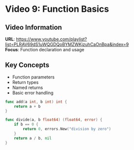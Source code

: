 # Video 9: Function Basics
## Video Information
**URL**: https://www.youtube.com/playlist?list=PLRAV69dS1uWQGDQoBYMZWKjzuhCaOnBpa&index=9  
**Focus**: Function declaration and usage

## Key Concepts
- Function parameters
- Return types
- Named returns
- Basic error handling

```go
func add(a int, b int) int {
    return a + b
}

func divide(a, b float64) (float64, error) {
    if b == 0 {
        return 0, errors.New("division by zero")
    }
    return a / b, nil
}
```